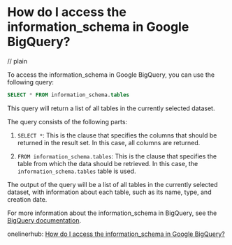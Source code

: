 # How do I access the information_schema in Google BigQuery?
// plain

To access the information_schema in Google BigQuery, you can use the following query:

```sql
SELECT * FROM information_schema.tables
```

This query will return a list of all tables in the currently selected dataset.

The query consists of the following parts:

1. `SELECT *`: This is the clause that specifies the columns that should be returned in the result set. In this case, all columns are returned.

2. `FROM information_schema.tables`: This is the clause that specifies the table from which the data should be retrieved. In this case, the `information_schema.tables` table is used.

The output of the query will be a list of all tables in the currently selected dataset, with information about each table, such as its name, type, and creation date.

For more information about the information_schema in BigQuery, see the [BigQuery documentation](https://cloud.google.com/bigquery/docs/information-schema-intro).

onelinerhub: [How do I access the information_schema in Google BigQuery?](https://onelinerhub.com/google-big-query/how-do-i-access-the-information-schema-in-google-bigquery)